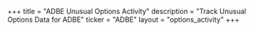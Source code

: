 +++
title = "ADBE Unusual Options Activity"
description = "Track Unusual Options Data for ADBE"
ticker = "ADBE"
layout = "options_activity"
+++

